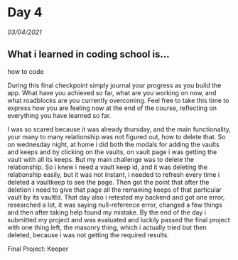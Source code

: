 # Day 4
_03/04/2021_

## What i learned in coding school is...
how to code

During this final checkpoint simply journal your progress as you build the app. What have you achieved so far, what are you working on now, and what roadblocks are you currently overcoming. Feel free to take this time to express how you are feeling now at the end of the course, reflecting on everything you have learned so far.

I was so scared because it was already thursday, and the main functionality, your many to many relationship was not figured out, how to delete that. So on wednesday night, at home i did both the modals for adding the vaults and keeps and by clicking on the vaults, on vault page i was getting the vault with all its keeps. But my main challenge was to delete the relationship. So i knew i need a vault keep id, and it was deleting the relationship easily, but it was not instant, i needed to refresh every time i deleted a vaultkeep to see the page. Then got the point that after the deletion i need to give that page all the remaining keeps of that particular vault by its vaultId. That day also i retested my backend and got one error, researched a lot, it was saying null-reference error, changed a few things and then after taking help found my mistake. By the end of the day i submitted my project and was evaluated and luckily  passed the final project with one thing left, the masonry thing, which i actually tried but then deleted, because i was not getting the required results.

Final Project: Keeper

